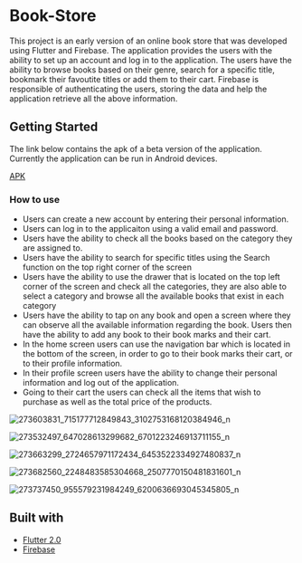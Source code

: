 # Book-Store

This project is an early version of an online book store that was developed using Flutter and Firebase. The application provides the users with the ability to set up an account and log in to the application. The users have the ability to browse books based on their genre, search for a specific title, bookmark their favoutite titles or add them to their cart. Firebase is responsible of authenticating the users, storing the data and help the application retrieve all the above information.

## Getting Started

The link below contains the apk of a beta version of the application. Currently the application can be run in Android devices.

[APK](https://drive.google.com/file/d/1RL__nmgafs_P3AUOKW9YNBEjCGpakHwr/view?usp=sharing)

### How to use

- Users can create a new account by entering their personal information.
- Users can log in to the applicaiton using a valid email and password.
- Users have the ability to check all the books based on the category they are assigned to.
- Users have the ability to search for specific titles using the Search function on the top right corner of the screen
- Users have the ability to use the drawer that is located on the top left corner of the screen and check all the categories, they are also able to select a category and browse    all the available books that exist in each category
- Users have the ability to tap on any book and open a screen where they can observe all the available information regarding the book. Users then have the ability to add any book to their book marks and their cart.
- In the home screen users can use the navigation bar which is located in the bottom of the screen, in order to go to their book marks their cart, or to their profile information.
- In their profile screen users have the ability to change their personal information and log out of the application.
- Going to their cart the users can check all the items that wish to purchase as well as the total price of the products. 



![273603831_715177712849843_3102753168120384946_n](https://user-images.githubusercontent.com/99279342/153777592-dcd85aaf-1b28-4f69-bf9e-f289809e1708.jpg)

![273532497_647028613299682_6701223246913711155_n](https://user-images.githubusercontent.com/99279342/153777671-d2b8519d-c4cd-4b18-8fe8-54024a0dedb1.jpg)


![273663299_2724657971172434_6453522334927480837_n](https://user-images.githubusercontent.com/99279342/153777619-4fd6248c-b6b5-4d90-9018-f407cd8aaa40.jpg)

![273682560_2248483585304668_2507770150481831601_n](https://user-images.githubusercontent.com/99279342/153777621-56c330af-5f9e-4602-b230-b80e3d622c3c.jpg)

![273737450_955579231984249_6200636693045345805_n](https://user-images.githubusercontent.com/99279342/153777624-9d5d5bf9-a25e-4903-8069-4237f1b27472.jpg)


## Built with

* [Flutter 2.0](https://flutter.dev/?gclid=CjwKCAiA6Y2QBhAtEiwAGHybPcVyifrnxlpAIyg2l9Oaow79u_W2-IJoxEPYWu8zdTVh0qYXMAEtvxoC2LUQAvD_BwE&gclsrc=aw.ds)
* [Firebase](https://firebase.google.com)
